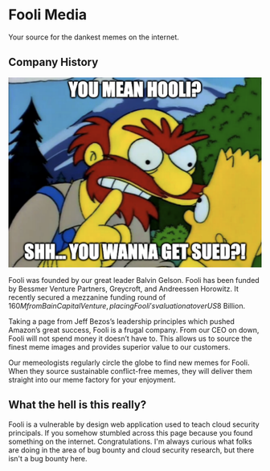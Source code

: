 # Fooli Media

Your source for the dankest memes on the internet.

## Company History

![Simpsons Meme](profile/sued.png)

Fooli was founded by our great leader Balvin Gelson. Fooli has been funded by Bessmer Venture Partners, Greycroft, and Andreessen Horowitz. It recently secured a mezzanine funding round of $160M from Bain Capital Venture, placing Fooli’s valuation at over US$8 Billion.

Taking a page from Jeff Bezos’s leadership principles which pushed Amazon’s great success, Fooli is a frugal company. From our CEO on down, Fooli will not spend money it doesn’t have to. This allows us to source the finest meme images and provides superior value to our customers.

Our memeologists regularly circle the globe to find new memes for Fooli. When they source sustainable conflict-free memes, they will deliver them straight into our meme factory for your enjoyment.

## What the hell is this really?

Fooli is a vulnerable by design web application used to teach cloud security principals. If you somehow stumbled across this page because you found something on the internet. Congratulations. I'm always curious what folks are doing in the area of bug bounty and cloud security research, but there isn't a bug bounty here.